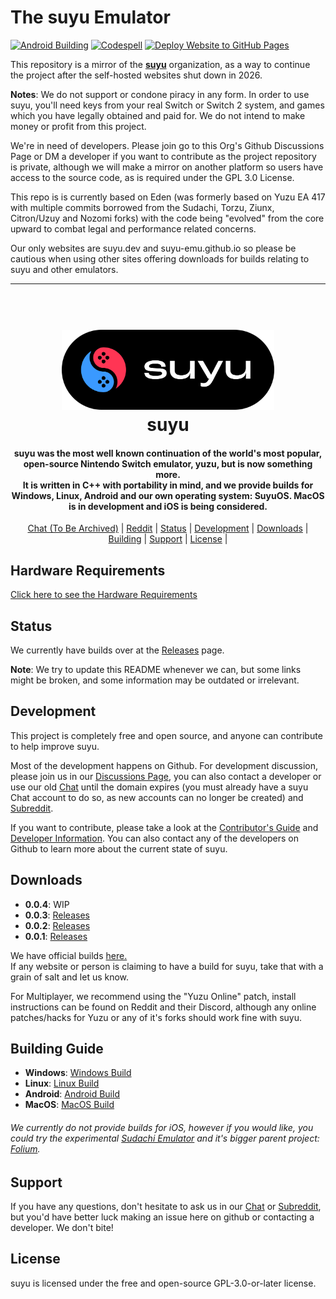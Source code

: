 # The suyu Emulator

[![Android Building](https://github.com/suyu-emu/SuyuEclipse/actions/workflows/android-build.yml/badge.svg)](https://github.com/suyu-emu/SuyuEclipse/actions/workflows/android-build.yml) [![Codespell](https://app.codacy.com/project/badge/Grade/5c5e01fb109f4ad38ff54111046da4bf)](https://app.codacy.com?utm_source=gh&utm_medium=referral&utm_content=&utm_campaign=Badge_grade) [![Deploy Website to GitHub Pages](https://github.com/suyu-emu/website/actions/workflows/deploy.yml/badge.svg)](https://github.com/suyu-emu/website/actions/workflows/deploy.yml)

This repository is a mirror of the [**suyu**](https://web.archive.org/web/20240925000822/https://git.suyu.dev/suyu) organization, as a way to continue the project after the self-hosted websites shut down in 2026.

**Notes**: We do not support or condone piracy in any form. In order to use suyu, you'll need keys from your real Switch or Switch 2 system, and games which you have legally obtained and paid for. We do not intend to make money or profit from this project.

We're in need of developers. Please join go to this Org's Github Discussions Page or DM a developer if you want to contribute as the project repository is private, although we will make a mirror on another platform so users have access to the source code, as is required under the GPL 3.0 License. 

This repo is is currently based on Eden (was formerly based on Yuzu EA 417 with multiple commits borrowed from the Sudachi, Torzu, Ziunx, Citron/Uzuy and Nozomi forks) with the code being "evolved" from the core upward to combat legal and performance related concerns.

Our only websites are suyu.dev and suyu-emu.github.io so please be cautious when using other sites offering downloads for builds relating to suyu and other emulators.

<hr />

<h1 align="center">
  <br>
  <a href="https://suyu.dev"><img src="suyu__Logo-Pill.svg" alt="suyu" height="128"></a>
  <br>
  <b>suyu</b>
  <br>
</h1>

<h4 align="center"><b>suyu</b> was the most well known continuation of the world's most popular, open-source Nintendo Switch emulator, yuzu, but is now something more.
<br>
It is written in C++ with portability in mind, and we provide builds for Windows, Linux, Android and our own operating system: SuyuOS. MacOS is in development and iOS is being considered.

</h4>

<p align="center">
  <a href="https://chat.suyu.dev">Chat (To Be Archived)</a> |
  <a href="https://www.reddit.com/r/suyu/">Reddit</a> |
  <a href="#status">Status</a> |
  <a href="#development">Development</a> |
  <a href="#downloads">Downloads</a> |
  <a href="#building">Building</a> |
  <a href="#support">Support</a> |
  <a href="#license">License</a> |
</p>

## Hardware Requirements
[Click here to see the Hardware Requirements](https://web.archive.org/web/20250401081146/https://git.suyu.dev/suyu/suyu/wiki/Hardware-Requirements)

## Status

We currently have builds over at the [Releases](https://github.com/suyubot/releases/releases) page.

**Note**: We try to update this README whenever we can, but some links might be broken, and some information may be outdated or irrelevant.

## Development

This project is completely free and open source, and anyone can contribute to help improve suyu.

Most of the development happens on Github. For development discussion, please join us in our [Discussions Page](https://github.com/orgs/suyu-emu/discussions), you can also contact a developer or use our old [Chat](https://chat.suyu.dev) until the domain expires (you must already have a suyu Chat account to do so, as new accounts can no longer be created) and [Subreddit](reddit.com/r/suyu/).

If you want to contribute, please take a look at the [Contributor's Guide](https://web.archive.org/web/20241220084820/https://git.suyu.dev/suyu/suyu/wiki/Contributing) and [Developer Information](https://web.archive.org/web/20241217191056/https://git.suyu.dev/suyu/suyu/wiki/Developer-Information).
You can also contact any of the developers on Github to learn more about the current state of suyu.

## Downloads

* __0.0.4__: WIP
* __0.0.3__: [Releases](https://github.com/suyubot/releases/releases/tag/v0.0.3)
* __0.0.2__: [Releases](https://github.com/suyu-emu/suyu-releases/tree/master/v0.0.2-master)
* __0.0.1__: [Releases](https://github.com/suyu-emu/suyu-releases/tree/master/v0.0.1-master)

We have official builds [here.](https://github.com/suyu-emu/suyu-releases/)<br>If any website or person is claiming to have a build for suyu, take that with a grain of salt and let us know.

For Multiplayer, we recommend using the "Yuzu Online" patch, install instructions can be found on Reddit and their Discord, although any online patches/hacks for Yuzu or any of it's forks should work fine with suyu.

## Building Guide

* __Windows__: [Windows Build](https://web.archive.org/web/20241220055052/https://git.suyu.dev/suyu/suyu/wiki/Building-for-Windows)
* __Linux__: [Linux Build](https://web.archive.org/web/20241220055052/https://git.suyu.dev/suyu/suyu/wiki/Building-for-Linux)
* __Android__: [Android Build](https://web.archive.org/web/20241220055052/https://git.suyu.dev/suyu/suyu/wiki/Building-for-Android)
* __MacOS__: [MacOS Build](https://web.archive.org/web/20241220055052/https://git.suyu.dev/suyu/suyu/wiki/Building-for-MacOS)
###### We currently do not provide builds for iOS, however if you would like, you could try the experimental [Sudachi Emulator](https://www.reddit.com/r/sudachiemulator/) and it's bigger parent project: [Folium](https://apps.apple.com/us/app/folium/id6498623389).


## Support

If you have any questions, don't hesitate to ask us in our [Chat](https://chat.suyu.dev) or [Subreddit](https://www.reddit.com/r/suyu/), but you'd have better luck making an issue here on github or contacting a developer. We don't bite!


## License

suyu is licensed under the free and open-source GPL-3.0-or-later license.
